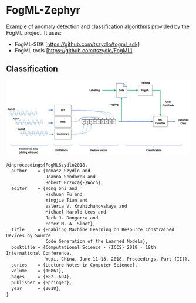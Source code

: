 # FogML-Zephyr

Example of anomaly detection and classification algorithms provided by the FogML project. It uses:
* FogML-SDK [https://github.com/tszydlo/fogml_sdk]
* FogML tools [https://github.com/tszydlo/FogML]

## Classification

![Classification pipeline](./doc/classification.png)

```
@inproceedings{FogMLSzydlo2018,
  author    = {Tomasz Szydlo and
               Joanna Sendorek and
               Robert Brzoza{-}Woch},
  editor    = {Yong Shi and
               Haohuan Fu and
               Yingjie Tian and
               Valeria V. Krzhizhanovskaya and
               Michael Harold Lees and
               Jack J. Dongarra and
               Peter M. A. Sloot},
  title     = {Enabling Machine Learning on Resource Constrained Devices by Source
               Code Generation of the Learned Models},
  booktitle = {Computational Science - {ICCS} 2018 - 18th International Conference,
               Wuxi, China, June 11-13, 2018, Proceedings, Part {II}},
  series    = {Lecture Notes in Computer Science},
  volume    = {10861},
  pages     = {682--694},
  publisher = {Springer},
  year      = {2018},
}
```

